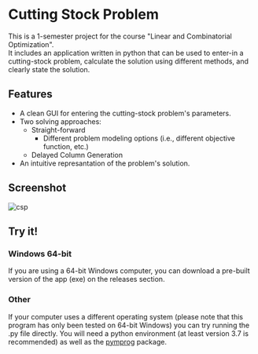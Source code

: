 # Cutting Stock Problem

This is a 1-semester project for the course "Linear and Combinatorial Optimization".  
It includes an application written in python that can be used to enter-in a cutting-stock problem, calculate the solution using different methods, and clearly state the solution.

## Features

- A clean GUI for entering the cutting-stock problem's parameters.
- Two solving approaches:
    - Straight-forward
        - Different problem modeling options (i.e., different objective function, etc.)
    - Delayed Column Generation
- An intuitive represantation of the problem's solution.

## Screenshot

![csp](https://github.com/ChristoforosVlachos/cutting-stock-problem/assets/96950242/9e670f23-38fd-42aa-8a8b-031a7418b53c)

## Try it!

### Windows 64-bit

If you are using a 64-bit Windows computer, you can download a pre-built version of the app (exe) on the releases section.

### Other

If your computer uses a different operating system (please note that this program has only been tested on 64-bit Windows) you can try running the .py file directly. You will need a python environment (at least version 3.7 is recommended) as well as the [pymprog](https://github.com/langit/pymprog) package.
